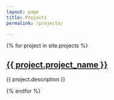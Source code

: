 ```yaml
---
layout: page
title: Projects
permalink: /projects/

---
```


{% for project in site.projects %}
  <div class="custom-card">
    <h2><a href="{{ project.url }}">{{ project.project_name }}</a></h2>
    <p>{{ project.description }}</p>
  </div>
{% endfor %}